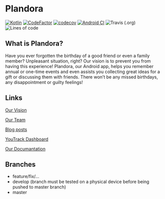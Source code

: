 # Plandora
[![Kotlin](https://img.shields.io/badge/Kotlin-1.3.72-blue.svg?style=flat&logo=kotlin&logoColor=white)](http://kotlinlang.org) [![CodeFactor](https://www.codefactor.io/repository/github/nf3lix/plandora/badge)](https://www.codefactor.io/repository/github/nf3lix/plandora) [![codecov](https://codecov.io/gh/nf3lix/Plandora/branch/master/graph/badge.svg?token=RTC0C6H7FE)](https://codecov.io/gh/nf3lix/Plandora) [![Android CI](https://github.com/nf3lix/Plandora/actions/workflows/android.yml/badge.svg)](https://github.com/nf3lix/Plandora/actions/workflows/android.yml) ![Travis (.org)](https://img.shields.io/travis/nf3lix/plandora) ![Lines of code](https://img.shields.io/tokei/lines/github/nf3lix/Plandora)

## What is Plandora?
Have you ever forgotten the birthday of a good friend or even a family member? Unpleasant situation, right? Our vision is to prevent you from having this experience!
Plandora, our Android app, helps you remember annual or one-time events and even assists you collecting great ideas for a gift or discussing them with friends.
There won’t be any missed birthdays, any disappointment or guilty feelings!

## Links
[Our Vision](https://plandora51897980.wordpress.com/2020/09/29/example-post-3/)

[Our Team](https://plandora51897980.wordpress.com/about/)

[Blog posts](https://plandora51897980.wordpress.com/blog/)

[YouTrack Dashboard](https://dhbw-karlsruhe.myjetbrains.com/youtrack/agiles/108-76/109-278)

[Our Documantation](https://github.com/Honrix/PlandoraDocumentation)

## Branches
- feature/fix/...
- develop (branch must be tested on a physical device before being pushed to master branch)
- master


